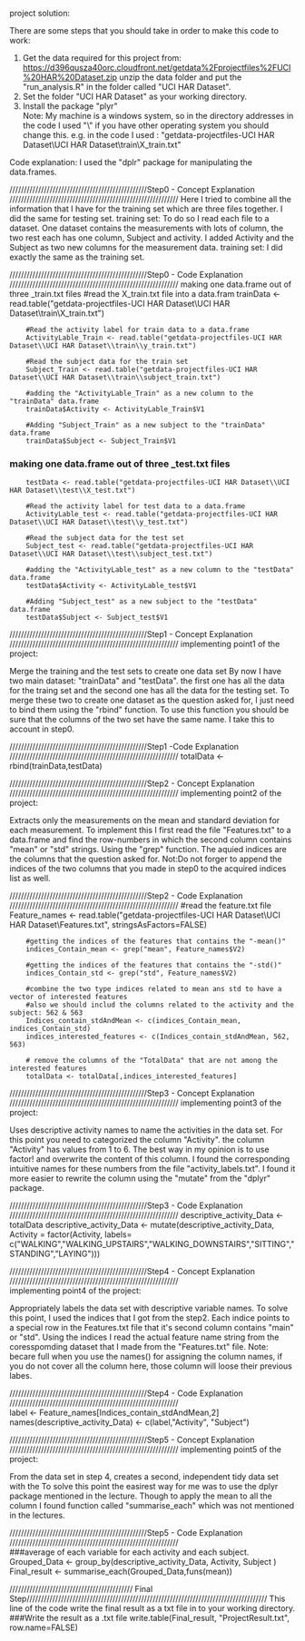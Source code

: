project solution:

There are some steps that you should take in order to make this code to work:
1. Get the data required for this project from: https://d396qusza40orc.cloudfront.net/getdata%2Fprojectfiles%2FUCI%20HAR%20Dataset.zip 
		unzip the data folder and put the "run_analysis.R" in the folder called "UCI HAR Dataset".
2. Set the folder "UCI HAR Dataset" as your working directory.
3. Install the package "plyr"	
Note: My machine is a windows system, so in the directory addresses in the code I used "\\" if you have other operating system you should change this.
		e.g. in the code I used : "getdata-projectfiles-UCI HAR Dataset\\UCI HAR Dataset\\train\\X_train.txt"
				
Code explanation:
I used the "dplr" package for manipulating the data.frames.

////////////////////////////////////////////////Step0 - Concept Explanation ///////////////////////////////////////////////////////////
Here I tried to combine all the information that I have for the training set which are three files together. I did the same for testing set.
training set:
To do so I read each file to a dataset. One dataset contains the measurements with lots of column, the two rest each has one column, Subject and activity. I added Activity and the Subject as two new columns for the measurement data.
training set:
I did exactly the same as the training set.

////////////////////////////////////////////////Step0 - Code Explanation    ///////////////////////////////////////////////////////////
making one data.frame out of three _train.txt files
		#read the X_train.txt file into a data.fram
		trainData <- read.table("getdata-projectfiles-UCI HAR Dataset\\UCI HAR Dataset\\train\\X_train.txt")
		
		#Read the activity label for train data to a data.frame
		ActivityLable_Train <- read.table("getdata-projectfiles-UCI HAR Dataset\\UCI HAR Dataset\\train\\y_train.txt")
		
		#Read the subject data for the train set
		Subject_Train <- read.table("getdata-projectfiles-UCI HAR Dataset\\UCI HAR Dataset\\train\\subject_train.txt")
		
		#adding the "ActivityLable_Train" as a new column to the "trainData" data.frame
		trainData$Activity <- ActivityLable_Train$V1 
		
		#Adding "Subject_Train" as a new subject to the "trainData" data.frame
		trainData$Subject <- Subject_Train$V1

### making one data.frame out of three _test.txt files
		testData <- read.table("getdata-projectfiles-UCI HAR Dataset\\UCI HAR Dataset\\test\\X_test.txt")
		
		#Read the activity label for test data to a data.frame
		ActivityLable_test <- read.table("getdata-projectfiles-UCI HAR Dataset\\UCI HAR Dataset\\test\\y_test.txt")
		
		#Read the subject data for the test set
		Subject_test <- read.table("getdata-projectfiles-UCI HAR Dataset\\UCI HAR Dataset\\test\\subject_test.txt")
		
		#adding the "ActivityLable_test" as a new column to the "testData" data.frame
		testData$Activity <- ActivityLable_test$V1 
		
		#Adding "Subject_test" as a new subject to the "testData" data.frame
		testData$Subject <- Subject_test$V1

////////////////////////////////////////////////Step1 - Concept Explanation ///////////////////////////////////////////////////////////
implementing point1 of the project:

Merge the training and the test sets to create one data set
By now I have two main dataset: "trainData" and "testData". the first one has all the data for the traing set and the second one has all the data for the testing set. To merge these two to create one dataset as the question asked for, I just need to bind them using the "rbind" function. To use this function you should be sure that the columns of the two set have the same name. I take this to account in step0.

////////////////////////////////////////////////Step1 -Code Explanation    ///////////////////////////////////////////////////////////
		totalData <- rbind(trainData,testData)

////////////////////////////////////////////////Step2 - Concept Explanation ///////////////////////////////////////////////////////////
implementing point2 of the project:

Extracts only the measurements on the mean and standard deviation for each measurement. 
To implement this I first read the file "Features.txt" to a data.frame and find the row-numbers in which the second column contains "mean" or "std" strings. Using the "grep" function.
The aquied indices are the columns that the question asked for. 
Not:Do not forger to append the indices of the two columns that you made in step0 to the acquired indices list as well.

////////////////////////////////////////////////Step2 - Code Explanation ///////////////////////////////////////////////////////////
#read the feature.txt file 
		Feature_names <- read.table("getdata-projectfiles-UCI HAR Dataset\\UCI HAR Dataset\\Features.txt", stringsAsFactors=FALSE)

		#getting the indices of the features that contains the "-mean()"
		indices_Contain_mean <- grep("mean", Feature_names$V2)

		#getting the indices of the features that contains the "-std()"
		indices_Contain_std <- grep("std", Feature_names$V2)

		#combine the two type indices related to mean ans std to have a vector of interested features
		#also we should includ the columns related to the activity and the subject: 562 & 563
		Indices_contain_stdAndMean <- c(indices_Contain_mean, indices_Contain_std)
		indices_interested_features <- c(Indices_contain_stdAndMean, 562, 563)

		# remove the columns of the "TotalData" that are not among the interested features
		totalData <- totalData[,indices_interested_features]

////////////////////////////////////////////////Step3 - Concept Explanation ///////////////////////////////////////////////////////////
implementing point3 of the project:

Uses descriptive activity names to name the activities in the data set.
For this point you need to categorized the column "Activity". the column "Activity" has values from 1 to 6.
The best way in my opinion is to use factor! and overwrite the content of this column. I found the corresponding intuitive names for these numbers from the file "activity_labels.txt". I found it more easier to rewrite the column using the "mutate" from the "dplyr" package.

////////////////////////////////////////////////Step3 - Code Explanation ///////////////////////////////////////////////////////////
		descriptive_activity_Data <- totalData
		descriptive_activity_Data <- mutate(descriptive_activity_Data, Activity = factor(Activity, labels= c("WALKING","WALKING_UPSTAIRS","WALKING_DOWNSTAIRS","SITTING","STANDING","LAYING")))

////////////////////////////////////////////////Step4 - Concept Explanation ///////////////////////////////////////////////////////////		
implementing point4 of the project:

Appropriately labels the data set with descriptive variable names.
To solve this point, I used the indices that I got from the step2. Each indice points to a special row in the Features.txt file that it's second column contains "main" or "std". Using the indices I read the actual feature name string from the coresspomding dataset that I made from the "Features.txt" file.
Note: becare full when you use the names() for assigning the column names, if you do not cover all the column here, those column will loose their previous labes.

////////////////////////////////////////////////Step4 - Code Explanation ///////////////////////////////////////////////////////////		 
		label <- Feature_names[Indices_contain_stdAndMean,2]
		names(descriptive_activity_Data) <- c(label,"Activity", "Subject")

////////////////////////////////////////////////Step5 - Concept Explanation ///////////////////////////////////////////////////////////	
implementing point5 of the project:

From the data set in step 4, creates a second, independent tidy data set with the 
To solve this point the easirest way for me was to use the dplyr package mentioned in the lecture. Though to apply the mean to all the column I found  function called "summarise_each" which was not mentioned in the lectures.

////////////////////////////////////////////////Step5 - Code Explanation ///////////////////////////////////////////////////////////	
###average of each variable for each activity and each subject.
	Grouped_Data <- group_by(descriptive_activity_Data, Activity, Subject )
	Final_result <- summarise_each(Grouped_Data,funs(mean))
	
/////////////////////////////////////////// Final Step////////////////////////////////////////////////////////////////////////////////////
This line of the code write the final result as a txt file in to your working directory.
###Write the result as a .txt file 
write.table(Final_result, "ProjectResult.txt", row.name=FALSE)

